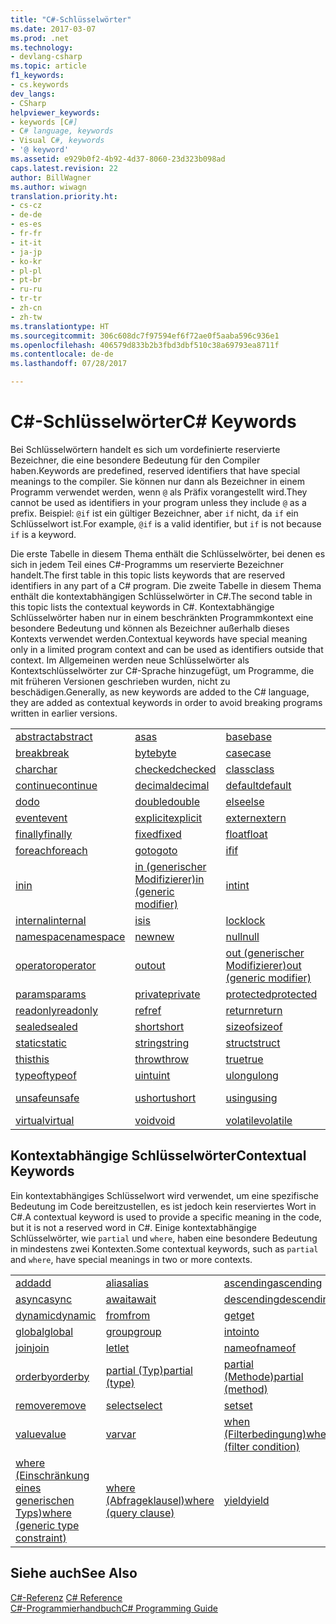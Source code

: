 ```yaml
---
title: "C#-Schlüsselwörter"
ms.date: 2017-03-07
ms.prod: .net
ms.technology:
- devlang-csharp
ms.topic: article
f1_keywords:
- cs.keywords
dev_langs:
- CSharp
helpviewer_keywords:
- keywords [C#]
- C# language, keywords
- Visual C#, keywords
- '@ keyword'
ms.assetid: e929b0f2-4b92-4d37-8060-23d323b098ad
caps.latest.revision: 22
author: BillWagner
ms.author: wiwagn
translation.priority.ht:
- cs-cz
- de-de
- es-es
- fr-fr
- it-it
- ja-jp
- ko-kr
- pl-pl
- pt-br
- ru-ru
- tr-tr
- zh-cn
- zh-tw
ms.translationtype: HT
ms.sourcegitcommit: 306c608dc7f97594ef6f72ae0f5aaba596c936e1
ms.openlocfilehash: 406579d833b2b3fbd3dbf510c38a69793ea8711f
ms.contentlocale: de-de
ms.lasthandoff: 07/28/2017

---
```

# <a name="c-keywords"></a><span data-ttu-id="04fcc-102">C#-Schlüsselwörter</span><span class="sxs-lookup"><span data-stu-id="04fcc-102">C# Keywords</span></span>
<span data-ttu-id="04fcc-103">Bei Schlüsselwörtern handelt es sich um vordefinierte reservierte Bezeichner, die eine besondere Bedeutung für den Compiler haben.</span><span class="sxs-lookup"><span data-stu-id="04fcc-103">Keywords are predefined, reserved identifiers that have special meanings to the compiler.</span></span> <span data-ttu-id="04fcc-104">Sie können nur dann als Bezeichner in einem Programm verwendet werden, wenn `@` als Präfix vorangestellt wird.</span><span class="sxs-lookup"><span data-stu-id="04fcc-104">They cannot be used as identifiers in your program unless they include `@` as a prefix.</span></span> <span data-ttu-id="04fcc-105">Beispiel: `@if` ist ein gültiger Bezeichner, aber `if` nicht, da `if` ein Schlüsselwort ist.</span><span class="sxs-lookup"><span data-stu-id="04fcc-105">For example, `@if` is a valid identifier, but `if` is not because `if` is a keyword.</span></span>  
  
 <span data-ttu-id="04fcc-106">Die erste Tabelle in diesem Thema enthält die Schlüsselwörter, bei denen es sich in jedem Teil eines C#-Programms um reservierte Bezeichner handelt.</span><span class="sxs-lookup"><span data-stu-id="04fcc-106">The first table in this topic lists keywords that are reserved identifiers in any part of a C# program.</span></span> <span data-ttu-id="04fcc-107">Die zweite Tabelle in diesem Thema enthält die kontextabhängigen Schlüsselwörter in C#.</span><span class="sxs-lookup"><span data-stu-id="04fcc-107">The second table in this topic lists the contextual keywords in C#.</span></span> <span data-ttu-id="04fcc-108">Kontextabhängige Schlüsselwörter haben nur in einem beschränkten Programmkontext eine besondere Bedeutung und können als Bezeichner außerhalb dieses Kontexts verwendet werden.</span><span class="sxs-lookup"><span data-stu-id="04fcc-108">Contextual keywords have special meaning only in a limited program context and can be used as identifiers outside that context.</span></span> <span data-ttu-id="04fcc-109">Im Allgemeinen werden neue Schlüsselwörter als Kontextschlüsselwörter zur C#-Sprache hinzugefügt, um Programme, die mit früheren Versionen geschrieben wurden, nicht zu beschädigen.</span><span class="sxs-lookup"><span data-stu-id="04fcc-109">Generally, as new keywords are added to the C# language, they are added as contextual keywords in order to avoid breaking programs written in earlier versions.</span></span>  
  
|||||  
|---|---|---|---|  
|[<span data-ttu-id="04fcc-110">abstract</span><span class="sxs-lookup"><span data-stu-id="04fcc-110">abstract</span></span>](../../../csharp/language-reference/keywords/abstract.md)|[<span data-ttu-id="04fcc-111">as</span><span class="sxs-lookup"><span data-stu-id="04fcc-111">as</span></span>](../../../csharp/language-reference/keywords/as.md)|[<span data-ttu-id="04fcc-112">base</span><span class="sxs-lookup"><span data-stu-id="04fcc-112">base</span></span>](../../../csharp/language-reference/keywords/base.md)|[<span data-ttu-id="04fcc-113">bool</span><span class="sxs-lookup"><span data-stu-id="04fcc-113">bool</span></span>](../../../csharp/language-reference/keywords/bool.md)|  
|[<span data-ttu-id="04fcc-114">break</span><span class="sxs-lookup"><span data-stu-id="04fcc-114">break</span></span>](../../../csharp/language-reference/keywords/break.md)|[<span data-ttu-id="04fcc-115">byte</span><span class="sxs-lookup"><span data-stu-id="04fcc-115">byte</span></span>](../../../csharp/language-reference/keywords/byte.md)|[<span data-ttu-id="04fcc-116">case</span><span class="sxs-lookup"><span data-stu-id="04fcc-116">case</span></span>](../../../csharp/language-reference/keywords/switch.md)|[<span data-ttu-id="04fcc-117">catch</span><span class="sxs-lookup"><span data-stu-id="04fcc-117">catch</span></span>](../../../csharp/language-reference/keywords/try-catch.md)|  
|[<span data-ttu-id="04fcc-118">char</span><span class="sxs-lookup"><span data-stu-id="04fcc-118">char</span></span>](../../../csharp/language-reference/keywords/char.md)|[<span data-ttu-id="04fcc-119">checked</span><span class="sxs-lookup"><span data-stu-id="04fcc-119">checked</span></span>](../../../csharp/language-reference/keywords/checked.md)|[<span data-ttu-id="04fcc-120">class</span><span class="sxs-lookup"><span data-stu-id="04fcc-120">class</span></span>](../../../csharp/language-reference/keywords/class.md)|[<span data-ttu-id="04fcc-121">const</span><span class="sxs-lookup"><span data-stu-id="04fcc-121">const</span></span>](../../../csharp/language-reference/keywords/const.md)|  
|[<span data-ttu-id="04fcc-122">continue</span><span class="sxs-lookup"><span data-stu-id="04fcc-122">continue</span></span>](../../../csharp/language-reference/keywords/continue.md)|[<span data-ttu-id="04fcc-123">decimal</span><span class="sxs-lookup"><span data-stu-id="04fcc-123">decimal</span></span>](../../../csharp/language-reference/keywords/decimal.md)|[<span data-ttu-id="04fcc-124">default</span><span class="sxs-lookup"><span data-stu-id="04fcc-124">default</span></span>](../../../csharp/language-reference/keywords/default.md)|[<span data-ttu-id="04fcc-125">delegate</span><span class="sxs-lookup"><span data-stu-id="04fcc-125">delegate</span></span>](../../../csharp/language-reference/keywords/delegate.md)|  
|[<span data-ttu-id="04fcc-126">do</span><span class="sxs-lookup"><span data-stu-id="04fcc-126">do</span></span>](../../../csharp/language-reference/keywords/do.md)|[<span data-ttu-id="04fcc-127">double</span><span class="sxs-lookup"><span data-stu-id="04fcc-127">double</span></span>](../../../csharp/language-reference/keywords/double.md)|[<span data-ttu-id="04fcc-128">else</span><span class="sxs-lookup"><span data-stu-id="04fcc-128">else</span></span>](../../../csharp/language-reference/keywords/if-else.md)|[<span data-ttu-id="04fcc-129">enum</span><span class="sxs-lookup"><span data-stu-id="04fcc-129">enum</span></span>](../../../csharp/language-reference/keywords/enum.md)|  
|[<span data-ttu-id="04fcc-130">event</span><span class="sxs-lookup"><span data-stu-id="04fcc-130">event</span></span>](../../../csharp/language-reference/keywords/event.md)|[<span data-ttu-id="04fcc-131">explicit</span><span class="sxs-lookup"><span data-stu-id="04fcc-131">explicit</span></span>](../../../csharp/language-reference/keywords/explicit.md)|[<span data-ttu-id="04fcc-132">extern</span><span class="sxs-lookup"><span data-stu-id="04fcc-132">extern</span></span>](../../../csharp/language-reference/keywords/extern.md)|[<span data-ttu-id="04fcc-133">false</span><span class="sxs-lookup"><span data-stu-id="04fcc-133">false</span></span>](../../../csharp/language-reference/keywords/false.md)|  
|[<span data-ttu-id="04fcc-134">finally</span><span class="sxs-lookup"><span data-stu-id="04fcc-134">finally</span></span>](../../../csharp/language-reference/keywords/try-finally.md)|[<span data-ttu-id="04fcc-135">fixed</span><span class="sxs-lookup"><span data-stu-id="04fcc-135">fixed</span></span>](../../../csharp/language-reference/keywords/fixed-statement.md)|[<span data-ttu-id="04fcc-136">float</span><span class="sxs-lookup"><span data-stu-id="04fcc-136">float</span></span>](../../../csharp/language-reference/keywords/float.md)|[<span data-ttu-id="04fcc-137">for</span><span class="sxs-lookup"><span data-stu-id="04fcc-137">for</span></span>](../../../csharp/language-reference/keywords/for.md)|  
|[<span data-ttu-id="04fcc-138">foreach</span><span class="sxs-lookup"><span data-stu-id="04fcc-138">foreach</span></span>](../../../csharp/language-reference/keywords/foreach-in.md)|[<span data-ttu-id="04fcc-139">goto</span><span class="sxs-lookup"><span data-stu-id="04fcc-139">goto</span></span>](../../../csharp/language-reference/keywords/goto.md)|[<span data-ttu-id="04fcc-140">if</span><span class="sxs-lookup"><span data-stu-id="04fcc-140">if</span></span>](../../../csharp/language-reference/keywords/if-else.md)|[<span data-ttu-id="04fcc-141">implicit</span><span class="sxs-lookup"><span data-stu-id="04fcc-141">implicit</span></span>](../../../csharp/language-reference/keywords/implicit.md)|  
|[<span data-ttu-id="04fcc-142">in</span><span class="sxs-lookup"><span data-stu-id="04fcc-142">in</span></span>](../../../csharp/language-reference/keywords/foreach-in.md)|[<span data-ttu-id="04fcc-143">in (generischer Modifizierer)</span><span class="sxs-lookup"><span data-stu-id="04fcc-143">in (generic modifier)</span></span>](../../../csharp/language-reference/keywords/in-generic-modifier.md)|[<span data-ttu-id="04fcc-144">int</span><span class="sxs-lookup"><span data-stu-id="04fcc-144">int</span></span>](../../../csharp/language-reference/keywords/int.md)|[<span data-ttu-id="04fcc-145">interface</span><span class="sxs-lookup"><span data-stu-id="04fcc-145">interface</span></span>](../../../csharp/language-reference/keywords/interface.md)|  
|[<span data-ttu-id="04fcc-146">internal</span><span class="sxs-lookup"><span data-stu-id="04fcc-146">internal</span></span>](../../../csharp/language-reference/keywords/internal.md)|[<span data-ttu-id="04fcc-147">is</span><span class="sxs-lookup"><span data-stu-id="04fcc-147">is</span></span>](../../../csharp/language-reference/keywords/is.md)|[<span data-ttu-id="04fcc-148">lock</span><span class="sxs-lookup"><span data-stu-id="04fcc-148">lock</span></span>](../../../csharp/language-reference/keywords/lock-statement.md)|[<span data-ttu-id="04fcc-149">long</span><span class="sxs-lookup"><span data-stu-id="04fcc-149">long</span></span>](../../../csharp/language-reference/keywords/long.md)|
|[<span data-ttu-id="04fcc-150">namespace</span><span class="sxs-lookup"><span data-stu-id="04fcc-150">namespace</span></span>](../../../csharp/language-reference/keywords/namespace.md)|[<span data-ttu-id="04fcc-151">new</span><span class="sxs-lookup"><span data-stu-id="04fcc-151">new</span></span>](../../../csharp/language-reference/keywords/new.md)|[<span data-ttu-id="04fcc-152">null</span><span class="sxs-lookup"><span data-stu-id="04fcc-152">null</span></span>](../../../csharp/language-reference/keywords/null.md)|[<span data-ttu-id="04fcc-153">object</span><span class="sxs-lookup"><span data-stu-id="04fcc-153">object</span></span>](../../../csharp/language-reference/keywords/object.md)|
[<span data-ttu-id="04fcc-154">operator</span><span class="sxs-lookup"><span data-stu-id="04fcc-154">operator</span></span>](../../../csharp/language-reference/keywords/operator.md)|[<span data-ttu-id="04fcc-155">out</span><span class="sxs-lookup"><span data-stu-id="04fcc-155">out</span></span>](../../../csharp/language-reference/keywords/out.md)|[<span data-ttu-id="04fcc-156">out (generischer Modifizierer)</span><span class="sxs-lookup"><span data-stu-id="04fcc-156">out (generic modifier)</span></span>](../../../csharp/language-reference/keywords/out-generic-modifier.md)|[<span data-ttu-id="04fcc-157">override</span><span class="sxs-lookup"><span data-stu-id="04fcc-157">override</span></span>](../../../csharp/language-reference/keywords/override.md)|
|[<span data-ttu-id="04fcc-158">params</span><span class="sxs-lookup"><span data-stu-id="04fcc-158">params</span></span>](../../../csharp/language-reference/keywords/params.md)|[<span data-ttu-id="04fcc-159">private</span><span class="sxs-lookup"><span data-stu-id="04fcc-159">private</span></span>](../../../csharp/language-reference/keywords/private.md)|[<span data-ttu-id="04fcc-160">protected</span><span class="sxs-lookup"><span data-stu-id="04fcc-160">protected</span></span>](../../../csharp/language-reference/keywords/protected.md)|[<span data-ttu-id="04fcc-161">public</span><span class="sxs-lookup"><span data-stu-id="04fcc-161">public</span></span>](../../../csharp/language-reference/keywords/public.md)|
|[<span data-ttu-id="04fcc-162">readonly</span><span class="sxs-lookup"><span data-stu-id="04fcc-162">readonly</span></span>](../../../csharp/language-reference/keywords/readonly.md)|[<span data-ttu-id="04fcc-163">ref</span><span class="sxs-lookup"><span data-stu-id="04fcc-163">ref</span></span>](../../../csharp/language-reference/keywords/ref.md)|[<span data-ttu-id="04fcc-164">return</span><span class="sxs-lookup"><span data-stu-id="04fcc-164">return</span></span>](../../../csharp/language-reference/keywords/return.md)|[<span data-ttu-id="04fcc-165">sbyte</span><span class="sxs-lookup"><span data-stu-id="04fcc-165">sbyte</span></span>](../../../csharp/language-reference/keywords/sbyte.md)|
|[<span data-ttu-id="04fcc-166">sealed</span><span class="sxs-lookup"><span data-stu-id="04fcc-166">sealed</span></span>](../../../csharp/language-reference/keywords/sealed.md)|[<span data-ttu-id="04fcc-167">short</span><span class="sxs-lookup"><span data-stu-id="04fcc-167">short</span></span>](../../../csharp/language-reference/keywords/short.md)|[<span data-ttu-id="04fcc-168">sizeof</span><span class="sxs-lookup"><span data-stu-id="04fcc-168">sizeof</span></span>](../../../csharp/language-reference/keywords/sizeof.md)|[<span data-ttu-id="04fcc-169">stackalloc</span><span class="sxs-lookup"><span data-stu-id="04fcc-169">stackalloc</span></span>](../../../csharp/language-reference/keywords/stackalloc.md)|
|[<span data-ttu-id="04fcc-170">static</span><span class="sxs-lookup"><span data-stu-id="04fcc-170">static</span></span>](../../../csharp/language-reference/keywords/static.md)|[<span data-ttu-id="04fcc-171">string</span><span class="sxs-lookup"><span data-stu-id="04fcc-171">string</span></span>](../../../csharp/language-reference/keywords/string.md)|[<span data-ttu-id="04fcc-172">struct</span><span class="sxs-lookup"><span data-stu-id="04fcc-172">struct</span></span>](../../../csharp/language-reference/keywords/struct.md)|[<span data-ttu-id="04fcc-173">switch</span><span class="sxs-lookup"><span data-stu-id="04fcc-173">switch</span></span>](../../../csharp/language-reference/keywords/switch.md)|
|[<span data-ttu-id="04fcc-174">this</span><span class="sxs-lookup"><span data-stu-id="04fcc-174">this</span></span>](../../../csharp/language-reference/keywords/this.md)|[<span data-ttu-id="04fcc-175">throw</span><span class="sxs-lookup"><span data-stu-id="04fcc-175">throw</span></span>](../../../csharp/language-reference/keywords/throw.md)|[<span data-ttu-id="04fcc-176">true</span><span class="sxs-lookup"><span data-stu-id="04fcc-176">true</span></span>](../../../csharp/language-reference/keywords/true.md)|[<span data-ttu-id="04fcc-177">try</span><span class="sxs-lookup"><span data-stu-id="04fcc-177">try</span></span>](../../../csharp/language-reference/keywords/try-catch.md)|   
|[<span data-ttu-id="04fcc-178">typeof</span><span class="sxs-lookup"><span data-stu-id="04fcc-178">typeof</span></span>](../../../csharp/language-reference/keywords/typeof.md)|[<span data-ttu-id="04fcc-179">uint</span><span class="sxs-lookup"><span data-stu-id="04fcc-179">uint</span></span>](../../../csharp/language-reference/keywords/uint.md)|[<span data-ttu-id="04fcc-180">ulong</span><span class="sxs-lookup"><span data-stu-id="04fcc-180">ulong</span></span>](../../../csharp/language-reference/keywords/ulong.md)|[<span data-ttu-id="04fcc-181">unchecked</span><span class="sxs-lookup"><span data-stu-id="04fcc-181">unchecked</span></span>](../../../csharp/language-reference/keywords/unchecked.md)|
|[<span data-ttu-id="04fcc-182">unsafe</span><span class="sxs-lookup"><span data-stu-id="04fcc-182">unsafe</span></span>](../../../csharp/language-reference/keywords/unsafe.md)|[<span data-ttu-id="04fcc-183">ushort</span><span class="sxs-lookup"><span data-stu-id="04fcc-183">ushort</span></span>](../../../csharp/language-reference/keywords/ushort.md)|[<span data-ttu-id="04fcc-184">using</span><span class="sxs-lookup"><span data-stu-id="04fcc-184">using</span></span>](../../../csharp/language-reference/keywords/using.md)|[<span data-ttu-id="04fcc-185">using static</span><span class="sxs-lookup"><span data-stu-id="04fcc-185">using static</span></span>](using-static.md)|
|[<span data-ttu-id="04fcc-186">virtual</span><span class="sxs-lookup"><span data-stu-id="04fcc-186">virtual</span></span>](../../../csharp/language-reference/keywords/virtual.md)|[<span data-ttu-id="04fcc-187">void</span><span class="sxs-lookup"><span data-stu-id="04fcc-187">void</span></span>](../../../csharp/language-reference/keywords/void.md)|[<span data-ttu-id="04fcc-188">volatile</span><span class="sxs-lookup"><span data-stu-id="04fcc-188">volatile</span></span>](../../../csharp/language-reference/keywords/volatile.md)|[<span data-ttu-id="04fcc-189">while</span><span class="sxs-lookup"><span data-stu-id="04fcc-189">while</span></span>](../../../csharp/language-reference/keywords/while.md)|

## <a name="contextual-keywords"></a><span data-ttu-id="04fcc-190">Kontextabhängige Schlüsselwörter</span><span class="sxs-lookup"><span data-stu-id="04fcc-190">Contextual Keywords</span></span>  
 <span data-ttu-id="04fcc-191">Ein kontextabhängiges Schlüsselwort wird verwendet, um eine spezifische Bedeutung im Code bereitzustellen, es ist jedoch kein reserviertes Wort in C#.</span><span class="sxs-lookup"><span data-stu-id="04fcc-191">A contextual keyword is used to provide a specific meaning in the code, but it is not a reserved word in C#.</span></span> <span data-ttu-id="04fcc-192">Einige kontextabhängige Schlüsselwörter, wie `partial` und `where`, haben eine besondere Bedeutung in mindestens zwei Kontexten.</span><span class="sxs-lookup"><span data-stu-id="04fcc-192">Some contextual keywords, such as `partial` and `where`, have special meanings in two or more contexts.</span></span>  
  
||||  
|---|---|---|  
|[<span data-ttu-id="04fcc-193">add</span><span class="sxs-lookup"><span data-stu-id="04fcc-193">add</span></span>](../../../csharp/language-reference/keywords/add.md)|[<span data-ttu-id="04fcc-194">alias</span><span class="sxs-lookup"><span data-stu-id="04fcc-194">alias</span></span>](../../../csharp/language-reference/keywords/extern-alias.md)|[<span data-ttu-id="04fcc-195">ascending</span><span class="sxs-lookup"><span data-stu-id="04fcc-195">ascending</span></span>](../../../csharp/language-reference/keywords/ascending.md)|  
|[<span data-ttu-id="04fcc-196">async</span><span class="sxs-lookup"><span data-stu-id="04fcc-196">async</span></span>](../../../csharp/language-reference/keywords/async.md)|[<span data-ttu-id="04fcc-197">await</span><span class="sxs-lookup"><span data-stu-id="04fcc-197">await</span></span>](../../../csharp/language-reference/keywords/await.md)|[<span data-ttu-id="04fcc-198">descending</span><span class="sxs-lookup"><span data-stu-id="04fcc-198">descending</span></span>](../../../csharp/language-reference/keywords/descending.md)|  
|[<span data-ttu-id="04fcc-199">dynamic</span><span class="sxs-lookup"><span data-stu-id="04fcc-199">dynamic</span></span>](../../../csharp/language-reference/keywords/dynamic.md)|[<span data-ttu-id="04fcc-200">from</span><span class="sxs-lookup"><span data-stu-id="04fcc-200">from</span></span>](../../../csharp/language-reference/keywords/from-clause.md)|[<span data-ttu-id="04fcc-201">get</span><span class="sxs-lookup"><span data-stu-id="04fcc-201">get</span></span>](../../../csharp/language-reference/keywords/get.md)|  
|[<span data-ttu-id="04fcc-202">global</span><span class="sxs-lookup"><span data-stu-id="04fcc-202">global</span></span>](../../../csharp/language-reference/keywords/global.md)|[<span data-ttu-id="04fcc-203">group</span><span class="sxs-lookup"><span data-stu-id="04fcc-203">group</span></span>](../../../csharp/language-reference/keywords/group-clause.md)|[<span data-ttu-id="04fcc-204">into</span><span class="sxs-lookup"><span data-stu-id="04fcc-204">into</span></span>](../../../csharp/language-reference/keywords/into.md)|  
|[<span data-ttu-id="04fcc-205">join</span><span class="sxs-lookup"><span data-stu-id="04fcc-205">join</span></span>](../../../csharp/language-reference/keywords/join-clause.md)|[<span data-ttu-id="04fcc-206">let</span><span class="sxs-lookup"><span data-stu-id="04fcc-206">let</span></span>](../../../csharp/language-reference/keywords/let-clause.md)|[<span data-ttu-id="04fcc-207">nameof</span><span class="sxs-lookup"><span data-stu-id="04fcc-207">nameof</span></span>](nameof.md)|   
|[<span data-ttu-id="04fcc-208">orderby</span><span class="sxs-lookup"><span data-stu-id="04fcc-208">orderby</span></span>](../../../csharp/language-reference/keywords/orderby-clause.md)|[<span data-ttu-id="04fcc-209">partial (Typ)</span><span class="sxs-lookup"><span data-stu-id="04fcc-209">partial (type)</span></span>](../../../csharp/language-reference/keywords/partial-type.md)|[<span data-ttu-id="04fcc-210">partial (Methode)</span><span class="sxs-lookup"><span data-stu-id="04fcc-210">partial (method)</span></span>](../../../csharp/language-reference/keywords/partial-method.md)|   
|[<span data-ttu-id="04fcc-211">remove</span><span class="sxs-lookup"><span data-stu-id="04fcc-211">remove</span></span>](../../../csharp/language-reference/keywords/remove.md)|[<span data-ttu-id="04fcc-212">select</span><span class="sxs-lookup"><span data-stu-id="04fcc-212">select</span></span>](../../../csharp/language-reference/keywords/select-clause.md)|[<span data-ttu-id="04fcc-213">set</span><span class="sxs-lookup"><span data-stu-id="04fcc-213">set</span></span>](../../../csharp/language-reference/keywords/set.md)|   
|[<span data-ttu-id="04fcc-214">value</span><span class="sxs-lookup"><span data-stu-id="04fcc-214">value</span></span>](../../../csharp/language-reference/keywords/value.md)|[<span data-ttu-id="04fcc-215">var</span><span class="sxs-lookup"><span data-stu-id="04fcc-215">var</span></span>](../../../csharp/language-reference/keywords/var.md)|[<span data-ttu-id="04fcc-216">when (Filterbedingung)</span><span class="sxs-lookup"><span data-stu-id="04fcc-216">when (filter condition)</span></span>](when.md)|   
|[<span data-ttu-id="04fcc-217">where (Einschränkung eines generischen Typs)</span><span class="sxs-lookup"><span data-stu-id="04fcc-217">where (generic type constraint)</span></span>](../../../csharp/language-reference/keywords/where-generic-type-constraint.md)|[<span data-ttu-id="04fcc-218">where (Abfrageklausel)</span><span class="sxs-lookup"><span data-stu-id="04fcc-218">where (query clause)</span></span>](../../../csharp/language-reference/keywords/where-clause.md)|[<span data-ttu-id="04fcc-219">yield</span><span class="sxs-lookup"><span data-stu-id="04fcc-219">yield</span></span>](../../../csharp/language-reference/keywords/yield.md)|  
  
## <a name="see-also"></a><span data-ttu-id="04fcc-220">Siehe auch</span><span class="sxs-lookup"><span data-stu-id="04fcc-220">See Also</span></span>  
 <span data-ttu-id="04fcc-221">[C#-Referenz](../../../csharp/language-reference/index.md) </span><span class="sxs-lookup"><span data-stu-id="04fcc-221">[C# Reference](../../../csharp/language-reference/index.md) </span></span>  
 [<span data-ttu-id="04fcc-222">C#-Programmierhandbuch</span><span class="sxs-lookup"><span data-stu-id="04fcc-222">C# Programming Guide</span></span>](../../../csharp/programming-guide/index.md)

